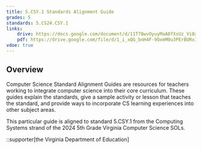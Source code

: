 ```yaml
---
title: 5.CSY.1 Standards Alignment Guide
grades: 5
standards: 5.CS24.CSY.1
links:
    drive: https://docs.google.com/document/d/11T78wvOyuyMaA0fXsUz_Vi8xLcpv28avF8JLFXCEqb0/edit?usp=drive_link
    pdf: https://drive.google.com/file/d/1_i_xQG_bnH4F-9OxmM0u3PErBURx19jt/view?usp=drive_link
vdoe: true
---
```


## Overview

Computer Science Standard Alignment Guides are resources for teachers working to integrate computer science into their core curriculum. These guides explain the standards, give a sample activity or lesson that teaches the standard, and provide ways to incorporate CS learning experiences into other subject areas. 

This particular guide is aligned to standard 5.CSY.1 from the Computing Systems strand of the 2024 5th Grade Virginia Computer Science SOLs.

::supporter[the Virginia Department of Education]